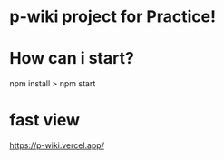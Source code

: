 # p-wiki project for Practice!

# How can i start?
npm install > npm start

# fast view
https://p-wiki.vercel.app/